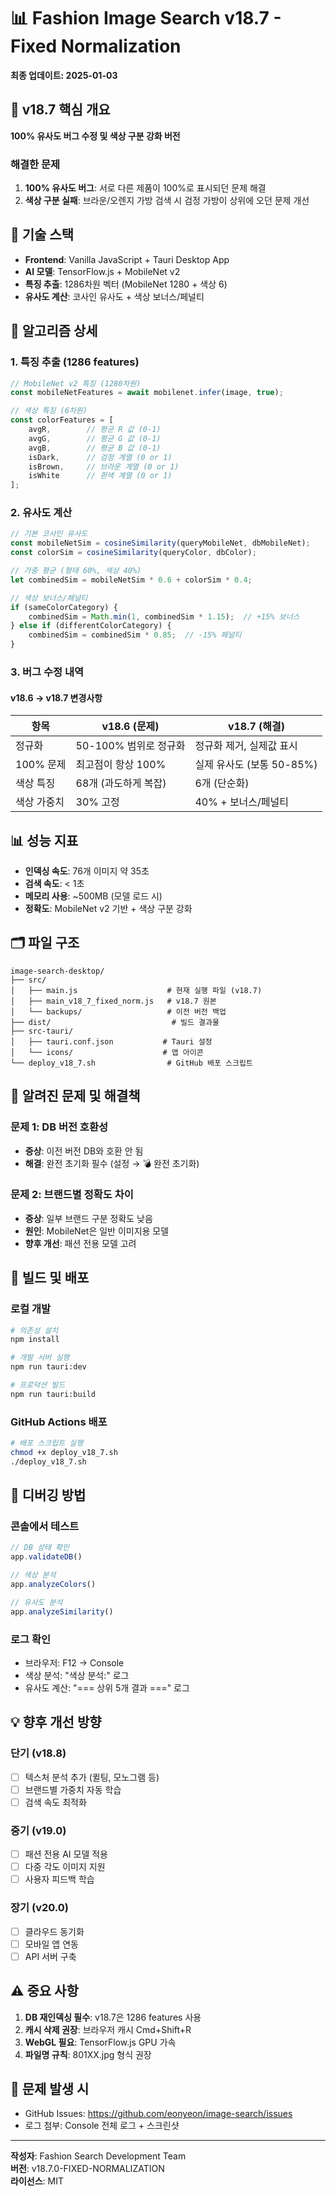 # 📊 Fashion Image Search v18.7 - Fixed Normalization
**최종 업데이트: 2025-01-03**

## 🎯 v18.7 핵심 개요
**100% 유사도 버그 수정 및 색상 구분 강화 버전**

### 해결한 문제
1. **100% 유사도 버그**: 서로 다른 제품이 100%로 표시되던 문제 해결
2. **색상 구분 실패**: 브라운/오렌지 가방 검색 시 검정 가방이 상위에 오던 문제 개선

## 🔧 기술 스택
- **Frontend**: Vanilla JavaScript + Tauri Desktop App
- **AI 모델**: TensorFlow.js + MobileNet v2
- **특징 추출**: 1286차원 벡터 (MobileNet 1280 + 색상 6)
- **유사도 계산**: 코사인 유사도 + 색상 보너스/페널티

## 📐 알고리즘 상세

### 1. 특징 추출 (1286 features)
```javascript
// MobileNet v2 특징 (1280차원)
const mobileNetFeatures = await mobilenet.infer(image, true);

// 색상 특징 (6차원)
const colorFeatures = [
    avgR,        // 평균 R 값 (0-1)
    avgG,        // 평균 G 값 (0-1)
    avgB,        // 평균 B 값 (0-1)
    isDark,      // 검정 계열 (0 or 1)
    isBrown,     // 브라운 계열 (0 or 1)
    isWhite      // 흰색 계열 (0 or 1)
];
```

### 2. 유사도 계산
```javascript
// 기본 코사인 유사도
const mobileNetSim = cosineSimilarity(queryMobileNet, dbMobileNet);
const colorSim = cosineSimilarity(queryColor, dbColor);

// 가중 평균 (형태 60%, 색상 40%)
let combinedSim = mobileNetSim * 0.6 + colorSim * 0.4;

// 색상 보너스/페널티
if (sameColorCategory) {
    combinedSim = Math.min(1, combinedSim * 1.15);  // +15% 보너스
} else if (differentColorCategory) {
    combinedSim = combinedSim * 0.85;  // -15% 페널티
}
```

### 3. 버그 수정 내역

#### v18.6 → v18.7 변경사항
| 항목 | v18.6 (문제) | v18.7 (해결) |
|------|-------------|-------------|
| 정규화 | 50-100% 범위로 정규화 | 정규화 제거, 실제값 표시 |
| 100% 문제 | 최고점이 항상 100% | 실제 유사도 (보통 50-85%) |
| 색상 특징 | 68개 (과도하게 복잡) | 6개 (단순화) |
| 색상 가중치 | 30% 고정 | 40% + 보너스/페널티 |

## 📊 성능 지표
- **인덱싱 속도**: 76개 이미지 약 35초
- **검색 속도**: < 1초
- **메모리 사용**: ~500MB (모델 로드 시)
- **정확도**: MobileNet v2 기반 + 색상 구분 강화

## 🗂️ 파일 구조
```
image-search-desktop/
├── src/
│   ├── main.js                    # 현재 실행 파일 (v18.7)
│   ├── main_v18_7_fixed_norm.js   # v18.7 원본
│   └── backups/                   # 이전 버전 백업
├── dist/                           # 빌드 결과물
├── src-tauri/
│   ├── tauri.conf.json           # Tauri 설정
│   └── icons/                    # 앱 아이콘
└── deploy_v18_7.sh                # GitHub 배포 스크립트
```

## 🐛 알려진 문제 및 해결책

### 문제 1: DB 버전 호환성
- **증상**: 이전 버전 DB와 호환 안 됨
- **해결**: 완전 초기화 필수 (설정 → 💣 완전 초기화)

### 문제 2: 브랜드별 정확도 차이
- **증상**: 일부 브랜드 구분 정확도 낮음
- **원인**: MobileNet은 일반 이미지용 모델
- **향후 개선**: 패션 전용 모델 고려

## 🚀 빌드 및 배포

### 로컬 개발
```bash
# 의존성 설치
npm install

# 개발 서버 실행
npm run tauri:dev

# 프로덕션 빌드
npm run tauri:build
```

### GitHub Actions 배포
```bash
# 배포 스크립트 실행
chmod +x deploy_v18_7.sh
./deploy_v18_7.sh
```

## 📝 디버깅 방법

### 콘솔에서 테스트
```javascript
// DB 상태 확인
app.validateDB()

// 색상 분석
app.analyzeColors()

// 유사도 분석
app.analyzeSimilarity()
```

### 로그 확인
- 브라우저: F12 → Console
- 색상 분석: "색상 분석:" 로그
- 유사도 계산: "=== 상위 5개 결과 ===" 로그

## 💡 향후 개선 방향

### 단기 (v18.8)
- [ ] 텍스처 분석 추가 (퀼팅, 모노그램 등)
- [ ] 브랜드별 가중치 자동 학습
- [ ] 검색 속도 최적화

### 중기 (v19.0)
- [ ] 패션 전용 AI 모델 적용
- [ ] 다중 각도 이미지 지원
- [ ] 사용자 피드백 학습

### 장기 (v20.0)
- [ ] 클라우드 동기화
- [ ] 모바일 앱 연동
- [ ] API 서버 구축

## ⚠️ 중요 사항
1. **DB 재인덱싱 필수**: v18.7은 1286 features 사용
2. **캐시 삭제 권장**: 브라우저 캐시 Cmd+Shift+R
3. **WebGL 필요**: TensorFlow.js GPU 가속
4. **파일명 규칙**: 801XX.jpg 형식 권장

## 📧 문제 발생 시
- GitHub Issues: https://github.com/eonyeon/image-search/issues
- 로그 첨부: Console 전체 로그 + 스크린샷

---
**작성자**: Fashion Search Development Team  
**버전**: v18.7.0-FIXED-NORMALIZATION  
**라이선스**: MIT
